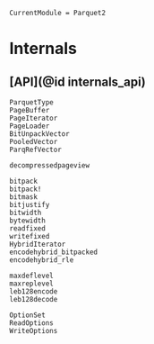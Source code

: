 ```@meta
CurrentModule = Parquet2
```

# Internals


## [API](@id internals_api)
```@docs
ParquetType
PageBuffer
PageIterator
PageLoader
BitUnpackVector
PooledVector
ParqRefVector

decompressedpageview

bitpack
bitpack!
bitmask
bitjustify
bitwidth
bytewidth
readfixed
writefixed
HybridIterator
encodehybrid_bitpacked
encodehybrid_rle

maxdeflevel
maxreplevel
leb128encode
leb128decode

OptionSet
ReadOptions
WriteOptions
```
